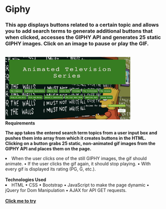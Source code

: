 # Giphy

<h3>This app displays buttons related to a certain topic and allows you to add search terms to generate additional buttons that when clicked, accesses the GIPHY API and generates 25 static GIPHY images. Click on an image to pause or play the GIF.</h3>

<br>
<img src = "assets/images/screenshot.png" width = "400px" height = "200px">

<br>
<strong>Requirements</strong>
<br>

<strong>The app takes the entered search term topics from a user input box and pushes them into array from which it creates buttons in the HTML. Clicking on a button grabs 25 static, non-animated gif images from the GIPHY API and places them on the page.</strong>
<br>

<li>	When the user clicks one of the still GIPHY images, the gif should animate. •	If the user clicks the gif again, it should stop playing. •	With every gif is displayed its rating (PG, G, etc.).</li>
<br>
<strong>Technologies Used</strong>
<br>

<li>	HTML •	CSS •	Bootstrap •	JavaScript to make the page dynamic •	jQuery for Dom Manipulation •	AJAX for API GET requests.</li> 
<br>
<strong><a href = "https://ferewtucho.github.io/Giphy/">Click me to try</a></strong>

